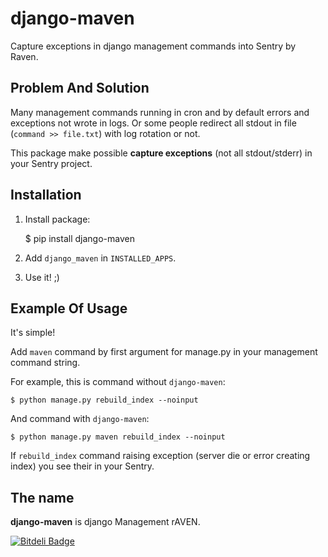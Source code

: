 django-maven
============

Capture exceptions in django management commands into Sentry by Raven.

Problem And Solution
--------------------

Many management commands running in cron and by default errors and exceptions not wrote in logs.
Or some people redirect all stdout in file (`command >> file.txt`) with log rotation or not.

This package make possible **capture exceptions** (not all stdout/stderr) in your Sentry project.

Installation
------------

1. Install package:

    $ pip install django-maven

2. Add `django_maven` in `INSTALLED_APPS`.

3. Use it! ;)

Example Of Usage
----------------

It's simple!

Add `maven` command by first argument for manage.py in your management command string.

For example, this is command without `django-maven`:

    $ python manage.py rebuild_index --noinput

And command with `django-maven`:

    $ python manage.py maven rebuild_index --noinput

If `rebuild_index` command raising exception (server die or error creating index) you see their in your Sentry.

The name
--------

**django-maven** is django Management rAVEN.


[![Bitdeli Badge](https://d2weczhvl823v0.cloudfront.net/saippuakauppias/django-maven/trend.png)](https://bitdeli.com/free "Bitdeli Badge")

